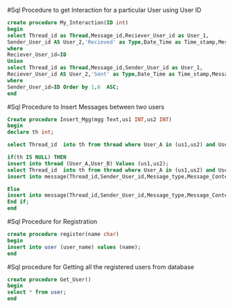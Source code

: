 
#Sql Procedure to get Interaction for a particular User using User ID
``` sql
create procedure My_Interaction(ID int)
begin
select Thread_id as Thread,Message_id,Reciever_User_id as User_1,
Sender_User_id AS User_2,'Recieved' as Type,Date_Time as Time_stamp,Message_Content as Message from message
where
Reciever_User_id=ID
Union
select Thread_id as Thread,Message_id,Sender_User_id as User_1,
Reciever_User_id AS User_2,'Sent' as Type,Date_Time as Time_stamp,Message_Content as Message from message
where
Sender_User_id=ID Order by 1,6  ASC;
end
``` 

#Sql Procedure to Insert Messages between two users
```sql
Create procedure Insert_Mgg(mgg Text,us1 INT,us2 INT)
begin
declare th int;

select Thread_id  into th from thread where User_A in (us1,us2) and User_B in (us1,us2) ;

if(th IS NULL) THEN
insert into thread (User_A,User_B) Values (us1,us2);
select Thread_id  into th from thread where User_A in (us1,us2) and User_B in (us1,us2) ;
insert into message(Thread_id,Sender_User_id,Message_type,Message_Content,Date_Time,Reciever_User_id) values(th,us1,"Text",mgg,now(),us2);

Else
insert into message(Thread_id,Sender_User_id,Message_type,Message_Content,Date_Time,Reciever_User_id) values(th,us1,"Text",mgg,now(),us2);
End if;
end
```

#Sql Procedure for Registration
```sql
create procedure register(name char)
begin
insert into user (user_name) values (name);
end 
```


#Sql procedure for Getting all the registered users from database
```sql
create procedure Get_User()
begin
select * from user;
end 
```